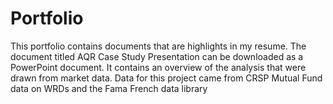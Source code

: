 # Portfolio
This portfolio contains documents that are highlights in my resume. 
The document titled AQR Case Study Presentation can be downloaded as a PowerPoint document. It contains an overview of the analysis that were drawn from market data. Data for this project came from CRSP Mutual Fund data on WRDs and the Fama French data library
